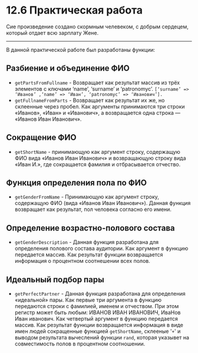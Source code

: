 # 12.6 Практическая работа

Сие произведение создано скормным челевеком, с добрым сердецем, который отдает всю зарплату Жене.

---

В данной практической работе был разработаны функции:

## Разбиение и объединение ФИО

* `getPartsFromFullname` - Возвращает как результат массив из трёх элементов с ключами ‘name’, ‘surname’ и ‘patronomyc’. `[‘surname’ => ‘Иванов’ ,‘name’ => ‘Иван’, ‘patronomyc’ => ‘Иванович’].`
* `getFullnameFromParts` -  Возвращает как результат их же, но склеенные через пробел. Как аргументы принимаются три строки «Иванов», «Иван» и «Иванович», а возвращается одна строка — «Иванов Иван Иванович».
  
## Сокращение ФИО

* `getShortName` - принимающую как аргумент строку, содержащую ФИО вида «Иванов Иван Иванович» и возвращающую строку вида «Иван И.», где сокращается фамилия и отбрасывается отчество.

## Функция определения пола по ФИО

* `getGenderFromName` - Принимающую как аргумент строку, содержащую ФИО (вида «Иванов Иван Иванович»). Данная функция возвращает как результат, пол человека согласно его имени.

## Определение возрастно-полового состава

* `getGenderDescription` - Данная функция разработана для определения полового состава аудитории. Как аргумент в функцию передается массив. Как результат функции возвращается информация о процентном соотнешении всех полов.

## Идеальный подбор пары

* `getPerfectPartner` - Данная функция разработана для определения «идеальной» пары. Как первые три аргумента в функцию передаются строки с фамилией, именем и отчеством. При этом регистр может быть любым: ИВАНОВ ИВАН ИВАНОВИЧ, ИваНов Иван иванович. Как четвертый аргумент в функцию передается массив. Как результат функции возвращается информация в виде имен людей сокращенные функцией `getShortName`, склееные '`+`' и выводом результата вычеслений функции `rand`, которая указывет на совместимость полов в процентном соотношении.